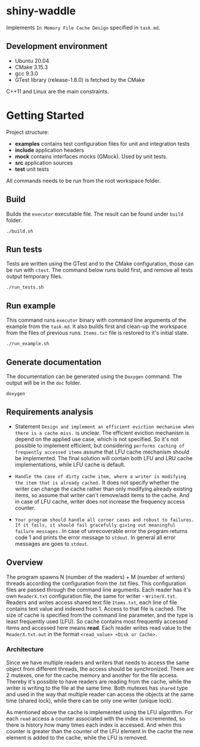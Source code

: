 # shiny-waddle

Implements `In Memory File Cache Design` specified in `task.md`.

## Development environment
- Ubuntu 20.04
- CMake 3.15.3
- gcc 9.3.0
- GTest library (release-1.8.0) is fetched by the CMake

C++11 and Linux are the main constraints.

# Getting Started

Project structure:
- **examples** contains test configuration files for unit and integration tests
- **include** application headers
- **mock** contains interfaces mocks (GMock). Used by unit tests.
- **src** application sources
- **test** unit tests

All commands needs to be run from the root workspace folder.

## Build
Builds the `executor` executable file. The result can be found under `build` folder.
```
./build.sh
```

## Run tests
Tests are written using the GTest and to the CMake configuration, those can be run with `ctest`.
The command below runs build first, and remove all tests output temporary files.
```
./run_tests.sh
```

## Run example
This command runs `executor` binary with command line arguments of the example from the `task.md`.
It also builds first and clean-up the workspace from the files of previous runs.
`Items.txt` file is restored to it's initial state.
```
./run_example.sh
```

## Generate documentation
The documentation can be generated using the `Doxygen` command. The output will be in the `doc` folder.
```
doxygen
```

## Requirements analysis
- Statement `Design and implement an efficient eviction mechanism when there is a cache miss.` is unclear.
  The efficient eviction mechanism is depend on the applied use case, which is not specified. So it's not possible
  to implement efficient, but considering `performs caching of frequently accessed items` assume that LFU cache mechanism should be
  implemented. The final solution will contain both LFU and LRU cache implementations, while LFU cache is default.

- `Handle the case of dirty cache item, where a writer is modifying the item that is already cached.` It does not specify whether
  the writer can change the cache rather than only modifying already existing items, so assume that writer can't remove/add items
  to the cache. And in case of LFU cache, writer does not increase the frequency access counter.

- `Your program should handle all corner cases and robust to failures. If it fails, it should fail gracefully giving out meaningful failure messages.`
  In case of unrecoverable error the program returns code 1 and prints the error message to `stdout`. In general all error messages are goes to `stdout`.

## Overview

The program spawns N (number of the readers) + M (number of writers) threads according the configuration from the .txt files. This configuration files are passed through the command line arguments. Each reader has it's own `ReaderX.txt` configuration file, the same for writer - `WriterX.txt`.
Readers and writes access shared text file `Items.txt`, each line of file contains text value and indexed from 1. Access to that file is cached.
The size of cache is specified from the command line parameter, and the type is least frequently used (LFU). So cache contains most frequently accessed items and accessed here means **read**. Each reader writes read value to the `ReaderX.txt.out` in the format `<read_value> <Disk or Cache>`.

### Architecture
Since we have multiple readers and writers that needs to access the same object from different threads, the access should be synchronized.
There are 2 mutexes, one for the cache memory and another for the file access. Thereby it's possible to have readers are reading from
the cache, while the writer is writing to the file at the same time. Both mutexes has `shared` type and used in the way that multiple
reader can access the objects at the same time (shared lock), while there can be only one writer (unique lock).

As mentioned above the cache is implemented using the LFU algorithm. For each `read` access a counter associated with the index is incremented,
so there is history how many times each index is accessed. And when this counter is greater than the counter of the LFU element in the cache the new element is added to the cache, while the LFU is removed.
